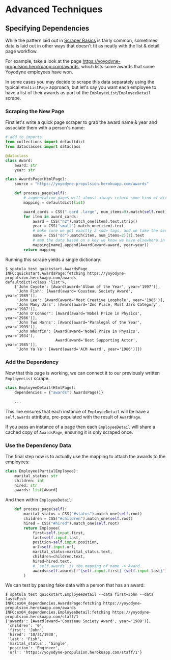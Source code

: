 # Advanced Techniques

## Specifying Dependencies

While the pattern laid out in [Scraper Basics](scraper-basics.md) is fairly common,
sometimes data is laid out in other ways that doesn't fit as neatly with the list & detail page workflow.

For example, take a look at the page <https://yoyodyne-propulsion.herokuapp.com/awards>, which lists some awards that some Yoyodyne employees have won.

In some cases you may decide to scrape this data separately using the typical `HtmlListPage` approach, but let's say you want each employee to have a list of their awards as part of the `EmployeeList`/`EmployeeDetail` scrape.

### Scraping the New Page

First let's write a quick page scraper to grab the award name & year and associate them with a person's name:

``` python
# add to imports
from collections import defaultdict
from dataclasses import dataclass

@dataclass
class Award:
    award: str
    year: str

class AwardsPage(HtmlPage):
    source = "https://yoyodyne-propulsion.herokuapp.com/awards"

    def process_page(self):
        # augmentation pages will almost always return some kind of dictionary
        mapping = defaultdict(list)

        award_cards = CSS(".card .large", num_items=9).match(self.root)
        for item in award_cards:
            award = CSS("h2").match_one(item).text.strip()
            year = CSS("small").match_one(item).text
            # make sure we got exactly 2 <dd> tags, and we take the second
            name = CSS("dd").match(item, num_items=2)[1].text
            # map the data based on a key we know we have elsewhere in the scrape
            mapping[name].append(Award(award=award, year=year))
        return mapping
```

Running this scrape yields a single dictionary:

``` console
$ spatula test quickstart.AwardsPage
INFO:quickstart.AwardsPage:fetching https://yoyodyne-propulsion.herokuapp.com/awards
defaultdict(<class 'list'>,
    {'John Coyote': [Award(award='Album of the Year', year='1997')],
     'John Fish': [Award(award='Cousteau Society Award', year='1989')],
     'John Lee': [Award(award='Most Creative Loophole', year='1985')],
     'John Many Jars': [Award(award='2nd Place, Most Jars Category', year='1987')],
     "John O'Connor": [Award(award='Nobel Prize in Physics', year='2986')],
     'John Two Horns': [Award(award='Paralegal of the Year', year='1999')],
     'John Whorfin': [Award(award='Nobel Prize in Physics', year='1934'),
                      Award(award='Best Supporting Actor', year='1985')],
     'John Ya Ya': [Award(award='ACM Award', year='1986')]})
```

### Add the Dependency

Now that this page is working, we can connect it to our previously written `EmployeeList` scrape.

``` python hl_lines="2"
class EmployeeDetail(HtmlPage):
    dependencies = {"awards": AwardsPage()}

    ...
```

This line ensures that each instance of `EmployeeDetail` will be have a `self.awards` attribute, pre-populated with the result of `AwardPage`.

If you pass an instance of a page then each `EmployeeDetail` will share a cached copy of `AwardsPage`, ensuring it is only scraped once.

### Use the Dependency Data

The final step now is to actually use the mapping to attach the awards to the employees:

``` python hl_lines="5"
class Employee(PartialEmployee):
    marital_status: str
    children: int
    hired: str
    awards: list[Award]
```

And then within `EmployeeDetail`:

``` python hl_lines="13-14"
    def process_page(self):
        marital_status = CSS("#status").match_one(self.root)
        children = CSS("#children").match_one(self.root)
        hired = CSS("#hired").match_one(self.root)
        return Employee(
            first=self.input.first,
            last=self.input.last,
            position=self.input.position,
            url=self.input.url,
            marital_status=marital_status.text,
            children=children.text,
            hired=hired.text,
            # `self.awards` is the mapping of name -> Award
            awards=self.awards[f"{self.input.first} {self.input.last}"],
        )
```

We can test by passing fake data with a person that has an award:
``` console hl_lines="1 2 4"
$ spatula test quickstart.EmployeeDetail --data first=John --data last=Fish
INFO:ex04_dependencies.AwardsPage:fetching https://yoyodyne-propulsion.herokuapp.com/awards
INFO:ex04_dependencies.EmployeeDetail:fetching https://yoyodyne-propulsion.herokuapp.com/staff/1
{'awards': [Award(award='Cousteau Society Award', year='1989')],
 'children': '0',
 'first': 'John',
 'hired': '10/31/1938',
 'last': 'Fish',
 'marital_status': 'Single',
 'position': 'Engineer',
 'url': 'https://yoyodyne-propulsion.herokuapp.com/staff/1'}
```
